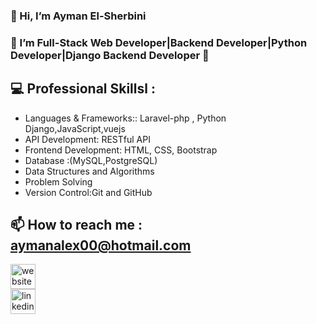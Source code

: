 ### 👋  Hi, I’m Ayman El-Sherbini 
### 🌱 I’m Full-Stack Web Developer|Backend Developer|Python Developer|Django Backend Developer 🌱
## 💻 Professional Skillsl :
 * Languages & Frameworks:: Laravel-php , Python Django,JavaScript,vuejs
 * API Development: RESTful API 
 * Frontend Development: HTML, CSS, Bootstrap
 * Database :(MySQL,PostgreSQL)
 * Data Structures and Algorithms
 * Problem Solving
 * Version Control:Git and GitHub
 ## 📫 How to reach me : aymanalex00@hotmail.com
   
 
[<img src='https://cdn.jsdelivr.net/npm/simple-icons@3.0.1/icons/icloud.svg' alt='website' height='40'>](www.sologreen.net)  
[<img src='https://cdn.jsdelivr.net/npm/simple-icons@3.0.1/icons/linkedin.svg' alt='linkedin' height='40'>](https://www.linkedin.com/in/ayman-el-sherbini/)  


